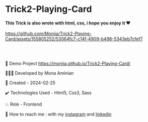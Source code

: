 # Trick2-Playing-Card
 **This Trick is also wrote with html, css, i hope you enjoy it ❤**
<br></br>
https://github.com/Moniia/Trick2-Playing-Card/assets/155805252/53064fc7-c14f-4909-b498-5343eb7cfef7

<br></br>


🔗 Demo Project https://moniia.github.io/Trick2-Playing-Card/

👩🏻‍💻 Developed by Mona Aminian

📆 Created - 2024-02-25

✔️ Technologies Used - Html5, Css3, Sass

💥 Role - Frontend

📲 How to reach me : with my [instagram](https://www.instagram.com/mona.aminian.web) and [linkedin](https://www.linkedin.com/in/mona-aminian-119427169)
